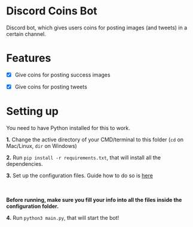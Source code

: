 # Discord Coins Bot

Discord bot, which gives users coins for posting images (and tweets) in a certain channel.

# Features
- [x] Give coins for posting success images
- [x] Give coins for posting tweets


# Setting up
You need to have Python installed for this to work.

**1.**
Change the active directory of your CMD/terminal to this folder (`cd` on Mac/Linux, `dir` on Windows)

**2.**
Run `pip install -r requirements.txt`, that will install all the dependencies.

**3.**
Set up the configuration files. Guide how to do so is [here](https://github.com/bonzayio/discord-coins/tree/master/configuration#table-of-contents)

<br></br>
**Before running, make sure you fill your info into all the files inside the configuration folder.**

**4.**
Run `python3 main.py`, that will start the bot!